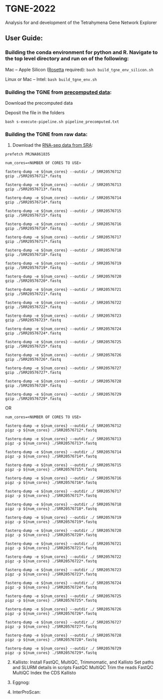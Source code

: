 # TGNE-2022
Analysis for and development of the Tetrahymena Gene Network Explorer

## User Guide:

### Building the conda environment for python and R. Navigate to the top level directory and run on of the following:

Mac – Apple Silicon ([Rosetta](https://support.apple.com/en-us/102527) required):
```bash build_tgne_env_silicon.sh```

Linux or Mac – Intel:
```bash build_tgne_env.sh```

### Building the TGNE from [precomputed data](LINK):

Download the precomputed data

Deposit the file in the folders

```bash s-execute-pipeline.sh pipeline_precomputed.txt```

### Building the TGNE from raw data:


1) Download the [RNA-seq data from SRA](https://www.ncbi.nlm.nih.gov/Traces/study/?acc=PRJNA861835&o=acc_s%3Aa):

```prefetch PRJNA861835```

```
num_cores=<NUMBER OF CORES TO USE>

fasterq-dump -e ${num_cores} --outdir ./ SRR20576712
gzip ./SRR20576712*.fastq

fasterq-dump -e ${num_cores} --outdir ./ SRR20576713
gzip ./SRR20576713*.fastq

fasterq-dump -e ${num_cores} --outdir ./ SRR20576714
gzip ./SRR20576714*.fastq

fasterq-dump -e ${num_cores} --outdir ./ SRR20576715
gzip ./SRR20576715*.fastq

fasterq-dump -e ${num_cores} --outdir ./ SRR20576716
gzip ./SRR20576716*.fastq

fasterq-dump -e ${num_cores} --outdir ./ SRR20576717
gzip ./SRR20576717*.fastq

fasterq-dump -e ${num_cores} --outdir ./ SRR20576718
gzip ./SRR20576718*.fastq

fasterq-dump -e ${num_cores} --outdir ./ SRR20576719
gzip ./SRR20576719*.fastq

fasterq-dump -e ${num_cores} --outdir ./ SRR20576720
gzip ./SRR20576720*.fastq

fasterq-dump -e ${num_cores} --outdir ./ SRR20576721
gzip ./SRR20576721*.fastq

fasterq-dump -e ${num_cores} --outdir ./ SRR20576722
gzip ./SRR20576722*.fastq

fasterq-dump -e ${num_cores} --outdir ./ SRR20576723
gzip ./SRR20576723*.fastq

fasterq-dump -e ${num_cores} --outdir ./ SRR20576724
gzip ./SRR20576724*.fastq

fasterq-dump -e ${num_cores} --outdir ./ SRR20576725
gzip ./SRR20576725*.fastq

fasterq-dump -e ${num_cores} --outdir ./ SRR20576726
gzip ./SRR20576726*.fastq

fasterq-dump -e ${num_cores} --outdir ./ SRR20576727
gzip ./SRR20576727*.fastq

fasterq-dump -e ${num_cores} --outdir ./ SRR20576728
gzip ./SRR20576728*.fastq

fasterq-dump -e ${num_cores} --outdir ./ SRR20576729
gzip ./SRR20576729*.fastq
```

OR 

```
num_cores=<NUMBER OF CORES TO USE>

fasterq-dump -e ${num_cores} --outdir ./ SRR20576712
pigz -p ${num_cores} ./SRR20576712*.fastq

fasterq-dump -e ${num_cores} --outdir ./ SRR20576713
pigz -p ${num_cores} ./SRR20576713*.fastq

fasterq-dump -e ${num_cores} --outdir ./ SRR20576714
pigz -p ${num_cores} ./SRR20576714*.fastq

fasterq-dump -e ${num_cores} --outdir ./ SRR20576715
pigz -p ${num_cores} ./SRR20576715*.fastq

fasterq-dump -e ${num_cores} --outdir ./ SRR20576716
pigz -p ${num_cores} ./SRR20576716*.fastq

fasterq-dump -e ${num_cores} --outdir ./ SRR20576717
pigz -p ${num_cores} ./SRR20576717*.fastq

fasterq-dump -e ${num_cores} --outdir ./ SRR20576718
pigz -p ${num_cores} ./SRR20576718*.fastq

fasterq-dump -e ${num_cores} --outdir ./ SRR20576719
pigz -p ${num_cores} ./SRR20576719*.fastq

fasterq-dump -e ${num_cores} --outdir ./ SRR20576720
pigz -p ${num_cores} ./SRR20576720*.fastq

fasterq-dump -e ${num_cores} --outdir ./ SRR20576721
pigz -p ${num_cores} ./SRR20576721*.fastq

fasterq-dump -e ${num_cores} --outdir ./ SRR20576722
pigz -p ${num_cores} ./SRR20576722*.fastq

fasterq-dump -e ${num_cores} --outdir ./ SRR20576723
pigz -p ${num_cores} ./SRR20576723*.fastq

fasterq-dump -e ${num_cores} --outdir ./ SRR20576724
pigz -p ${num_cores} ./SRR20576724*.fastq

fasterq-dump -e ${num_cores} --outdir ./ SRR20576725
pigz -p ${num_cores} ./SRR20576725*.fastq

fasterq-dump -e ${num_cores} --outdir ./ SRR20576726
pigz -p ${num_cores} ./SRR20576726*.fastq

fasterq-dump -e ${num_cores} --outdir ./ SRR20576727
pigz -p ${num_cores} ./SRR20576727*.fastq

fasterq-dump -e ${num_cores} --outdir ./ SRR20576728
pigz -p ${num_cores} ./SRR20576728*.fastq

fasterq-dump -e ${num_cores} --outdir ./ SRR20576729
pigz -p ${num_cores} ./SRR20576729*.fastq
```

2) Kallisto:
Install FastQC, MultiQC, Trimmomatic, and Kallisto
Set paths and SLURM details in scripts 
FastQC MultiQC
Trim the reads
FastQC MultiQC
Index the CDS
Kallisto

3) Eggnog:


4) InterProScan:

